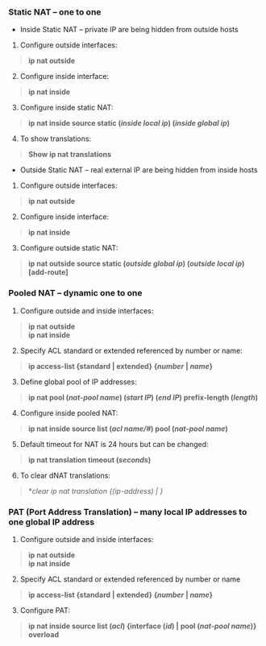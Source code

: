 ### Static NAT – one to one  
* Inside Static NAT – private IP are being hidden from outside hosts  
1. Configure outside interfaces:  
> **ip nat outside**  
2. Configure inside interface:  
> **ip nat inside**  
3. Configure inside static NAT:  
> **ip nat inside source static (*inside local ip*) (*inside global ip*)**  
4. To show translations:  
> **Show ip nat translations**  


* Outside Static NAT – real external IP are being hidden from inside hosts  
1. Configure outside interfaces:  
> **ip nat outside**  
2. Configure inside interface:  
> **ip nat inside**  
3. Configure outside static NAT:  
> **ip nat outside source static (*outside global ip*) (*outside local ip*) [add-route]**  


### Pooled NAT – dynamic one to one  
1. Configure outside and inside interfaces:  
> **ip nat outside**  
> **ip nat inside**  
2. Specify ACL standard or extended referenced by number or name:  
> **ip access-list {standard | extended} {*number* | *name*}**  
3. Define global pool of IP addresses:  
> **ip nat pool (*nat-pool name*) (*start IP*) (*end IP*) prefix-length (*length*)**  
4. Configure inside pooled NAT:  
> **ip nat inside source list (*acl name/#*) pool (*nat-pool name*)**
5. Default timeout for NAT is 24 hours but can be changed:  
> **ip nat translation timeout (*seconds*)**  
6. To clear dNAT translations:  
> **clear ip nat translation {(*ip-address*) | *}**  

### PAT (Port Address Translation) – many local IP addresses to one global IP address  
1. Configure outside and inside interfaces:  
> **ip nat outside**  
> **ip nat inside**  
2. Specify ACL standard or extended referenced by number or name
> **ip access-list {standard | extended} {*number* | *name*}**  
3. Configure PAT:  
> **ip nat inside source list (*acl*) {interface (*id*) | pool (*nat-pool name*)} overload**  



